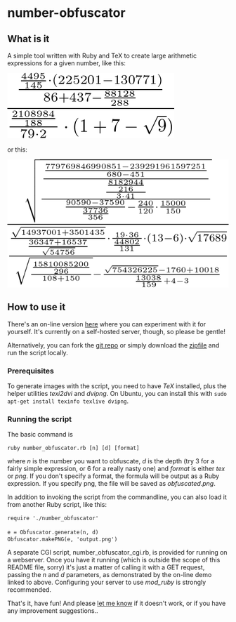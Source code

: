 number-obfuscator
=================

## What is it

A simple tool written with Ruby and TeX to create large arithmetic expressions
for a given number, like this:

![](sample-pictures/obfuscated-1.png "relatively simple example")

or this:

![](sample-pictures/obfuscated-2.png "slightly more complex example")

## How to use it

There's an on-line version [here](http://mail.mwolf.net/code/obfuscator/obfuscate.html) where you can
experiment with it for yourself. It's currently on a self-hosted server, though, so please be
gentle!

Alternatively, you can fork the [git repo](https://github.com/mwolf-net/number-obfuscator) or
simply download the [zipfile](https://github.com/mwolf-net/number-obfuscator/archive/master.zip) and
run the script locally.

### Prerequisites

To generate images with the script, you need to have *TeX* installed, plus the helper utilities
*texi2dvi* and *dvipng*. On Ubuntu, you can install this with
`sudo apt-get install texinfo texlive dvipng`.

### Running the script

The basic command is

    ruby number_obfuscator.rb [n] [d] [format]
    
where *n* is the number you want to obfuscate, *d* is the depth (try 3 for a fairly simple
expression, or 6 for a really nasty one) and *format* is either *tex* or *png*. If you don't specify
a format, the formula will be output as a Ruby expression. If you specify png, the file will be
saved as _obfuscated.png_.

In addition to invoking the script from the commandline, you can also load it from another Ruby
script, like this:

    require './number_obfuscator'

    e = Obfuscator.generate(n, d)
    Obfuscator.makePNG(e, 'output.png')

A separate CGI script, number_obfuscator_cgi.rb, is provided for running on a webserver. Once you have
it running (which is outside the scope of this README file, sorry) it's just a matter of calling it
with a GET request, passing the *n* and *d* parameters, as demonstrated by the on-line demo linked to
above. Configuring your server to use *mod_ruby* is strongly recommended.

That's it, have fun! And please [let me know](https://github.com/mwolf-net/number-obfuscator/issues)
if it doesn't work, or if you have any improvement suggestions..

